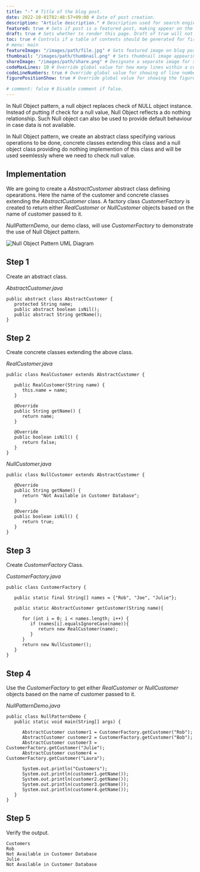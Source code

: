 ```yaml
---
title: "-" # Title of the blog post.
date: 2022-10-01T02:48:57+09:00 # Date of post creation.
description: "Article description." # Description used for search engine.
featured: true # Sets if post is a featured post, making appear on the home page side bar.
draft: true # Sets whether to render this page. Draft of true will not be rendered.
toc: true # Controls if a table of contents should be generated for first-level links automatically.
# menu: main
featureImage: "/images/path/file.jpg" # Sets featured image on blog post.
thumbnail: "/images/path/thumbnail.png" # Sets thumbnail image appearing inside card on homepage.
shareImage: "/images/path/share.png" # Designate a separate image for social media sharing.
codeMaxLines: 10 # Override global value for how many lines within a code block before auto-collapsing.
codeLineNumbers: true # Override global value for showing of line numbers within code block.
figurePositionShow: true # Override global value for showing the figure label.

# comment: false # Disable comment if false.
---
```

  

In Null Object pattern, a null object replaces check of NULL object instance. Instead of putting if check for a null value, Null Object reflects a do nothing relationship. Such Null object can also be used to provide default behaviour in case data is not available.

In Null Object pattern, we create an abstract class specifying various operations to be done, concrete classes extending this class and a null object class providing do nothing implemention of this class and will be used seemlessly where we need to check null value.

## Implementation

We are going to create a _AbstractCustomer_ abstract class defining opearations. Here the name of the customer and concrete classes extending the _AbstractCustomer_ class. A factory class _CustomerFactory_ is created to return either _RealCustomer_ or _NullCustomer_ objects based on the name of customer passed to it.

_NullPatternDemo_, our demo class, will use _CustomerFactory_ to demonstrate the use of Null Object pattern.

![Null Object Pattern UML Diagram](https://www.tutorialspoint.com/design_pattern/images/null_pattern_uml_diagram.jpg)

## Step 1

Create an abstract class.

_AbstractCustomer.java_

```
public abstract class AbstractCustomer {
   protected String name;
   public abstract boolean isNil();
   public abstract String getName();
}
```

## Step 2

Create concrete classes extending the above class.

_RealCustomer.java_

```
public class RealCustomer extends AbstractCustomer {

   public RealCustomer(String name) {
      this.name = name;
   }
   
   @Override
   public String getName() {
      return name;
   }
   
   @Override
   public boolean isNil() {
      return false;
   }
}
```

_NullCustomer.java_

```
public class NullCustomer extends AbstractCustomer {

   @Override
   public String getName() {
      return "Not Available in Customer Database";
   }

   @Override
   public boolean isNil() {
      return true;
   }
}

```

## Step 3

Create _CustomerFactory_ Class.

_CustomerFactory.java_

```
public class CustomerFactory {

   public static final String[] names = {"Rob", "Joe", "Julie"};

   public static AbstractCustomer getCustomer(String name){
   
      for (int i = 0; i < names.length; i++) {
         if (names[i].equalsIgnoreCase(name)){
            return new RealCustomer(name);
         }
      }
      return new NullCustomer();
   }
}
```

## Step 4

Use the _CustomerFactory_ to get either _RealCustomer_ or _NullCustomer_ objects based on the name of customer passed to it.

_NullPatternDemo.java_

```
public class NullPatternDemo {
   public static void main(String[] args) {

      AbstractCustomer customer1 = CustomerFactory.getCustomer("Rob");
      AbstractCustomer customer2 = CustomerFactory.getCustomer("Bob");
      AbstractCustomer customer3 = CustomerFactory.getCustomer("Julie");
      AbstractCustomer customer4 = CustomerFactory.getCustomer("Laura");

      System.out.println("Customers");
      System.out.println(customer1.getName());
      System.out.println(customer2.getName());
      System.out.println(customer3.getName());
      System.out.println(customer4.getName());
   }
}
```

## Step 5

Verify the output.

```
Customers
Rob
Not Available in Customer Database
Julie
Not Available in Customer Database

```